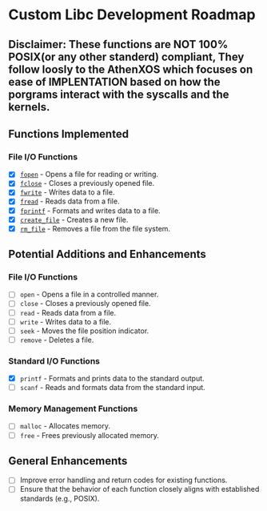# Custom Libc Development Roadmap
## Disclaimer: These functions are **NOT** 100% POSIX(or any other standerd) compliant, They follow loosly to the **AthenXOS** which focuses on ease of **IMPLENTATION** based on how the porgrams interact with the syscalls and the kernels. 
## Functions Implemented

### File I/O Functions
- [x] [`fopen`](libc.md#fopen) - Opens a file for reading or writing.
- [x] [`fclose`](libc.md#fclose) - Closes a previously opened file.
- [x] [`fwrite`](libc.md#fwrite) - Writes data to a file.
- [x] [`fread`](libc.md#fread) - Reads data from a file.
- [X] [`fprintf`](libc.md#fprintf) - Formats and writes data to a file.
- [x] [`create_file`](libc.md#create_file) - Creates a new file.
- [x] [`rm_file`](libc.md#rm_file) - Removes a file from the file system.

## Potential Additions and Enhancements

### File I/O Functions
- [ ] `open` - Opens a file in a controlled manner.
- [ ] `close` - Closes a previously opened file.
- [ ] `read` - Reads data from a file.
- [ ] `write` - Writes data to a file.
- [ ] `seek` - Moves the file position indicator.
- [ ] `remove` - Deletes a file.

### Standard I/O Functions
- [X] `printf` - Formats and prints data to the standard output.
- [ ] `scanf` - Reads and formats data from the standard input.

### Memory Management Functions
- [ ] `malloc` - Allocates memory.
- [ ] `free` - Frees previously allocated memory.

## General Enhancements
- [ ] Improve error handling and return codes for existing functions.
- [ ] Ensure that the behavior of each function closely aligns with established standards (e.g., POSIX).
